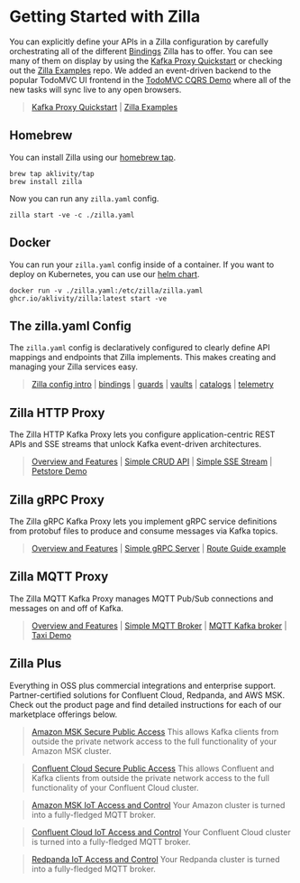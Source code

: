 # Getting Started with Zilla

You can explicitly define your APIs in a Zilla configuration by carefully orchestrating all of the different [Bindings](../concepts/bindings.md#Bindings) Zilla has to offer. You can see many of them on display by using the [Kafka Proxy Quickstart](../tutorials/quickstart/kafka-proxies.md) or checking out the [Zilla Examples](https://github.com/aklivity/zilla-examples) repo. We added an event-driven backend to the popular TodoMVC UI frontend in the [TodoMVC CQRS Demo](https://github.com/aklivity/zilla-demos/tree/main/todo-mvc-cqrs) where all of the new tasks will sync live to any open browsers.

> [Kafka Proxy Quickstart](../tutorials/quickstart/kafka-proxies.md) | [Zilla Examples](https://github.com/aklivity/zilla-examples)

## Homebrew

You can install Zilla using our [homebrew tap](https://github.com/aklivity/homebrew-tap).

```bash:no-line-numbers
brew tap aklivity/tap
brew install zilla
```

Now you can run any `zilla.yaml` config.

```bash:no-line-numbers
zilla start -ve -c ./zilla.yaml
```

## Docker

You can run your `zilla.yaml` config inside of a container. If you want to deploy on Kubernetes, you can use our [helm chart](./deploy-operate.md).

```bash:no-line-numbers
docker run -v ./zilla.yaml:/etc/zilla/zilla.yaml ghcr.io/aklivity/zilla:latest start -ve
```

## The zilla.yaml Config

The `zilla.yaml` config is declaratively configured to clearly define API mappings and endpoints that Zilla implements. This makes creating and managing your Zilla services easy.

> [Zilla config intro](../concepts/bindings.md) | [bindings](../reference/config/overview.md#bindings) | [guards](../reference/config/overview.md#guards) | [vaults](../reference/config/overview.md#vaults) | [catalogs](../reference/config/overview.md#catalogs) | [telemetry](../reference/config/overview.md#telemetry)

## Zilla HTTP Proxy

The Zilla HTTP Kafka Proxy lets you configure application-centric REST APIs and SSE streams that unlock Kafka event-driven architectures.

> [Overview and Features](../concepts/kafka-proxies/http-proxy.md) | [Simple CRUD API](../tutorials/rest/rest-intro.md) | [Simple SSE Stream](../tutorials/sse/sse-intro.md) | [Petstore Demo](https://github.com/aklivity/zilla-demos/tree/main/petstore)

## Zilla gRPC Proxy

The Zilla gRPC Kafka Proxy lets you implement gRPC service definitions from protobuf files to produce and consume messages via Kafka topics.

> [Overview and Features](../concepts/kafka-proxies/http-proxy.md) | [Simple gRPC Server](../tutorials/grpc/grpc-intro.md) | [Route Guide example](../how-tos/grpc/grpc.route-guide.service.md)

## Zilla MQTT Proxy

The Zilla MQTT Kafka Proxy manages MQTT Pub/Sub connections and messages on and off of Kafka.

> [Overview and Features](../concepts/kafka-proxies/http-proxy.md) | [Simple MQTT Broker](../tutorials/mqtt/mqtt-intro.md) | [MQTT Kafka broker](../how-tos/mqtt/mqtt.kafka.broker.md) | [Taxi Demo](https://github.com/aklivity/zilla-demos/tree/main/taxi)

## Zilla Plus <FontIcon icon="aky-zilla-plus"/>

Everything in OSS plus commercial integrations and enterprise support. Partner-certified solutions for Confluent Cloud, Redpanda, and AWS MSK. Check out the [<ZillaPlus/>](https://www.aklivity.io/products/zilla-plus) product page and find detailed instructions for each of our marketplace offerings below.

> [Amazon MSK Secure Public Access](../solutions/how-tos/amazon-msk/secure-public-access/overview.md)
> This allows Kafka clients from outside the private network access to the full functionality of your Amazon MSK cluster.

> [Confluent Cloud Secure Public Access](../solutions/how-tos/confluent-cloud/secure-public-access.md)
> This allows Confluent and Kafka clients from outside the private network access to the full functionality of your Confluent Cloud cluster.

> [Amazon MSK IoT Access and Control](../solutions/how-tos/confluent-cloud/iot-ingest-control.md)
> Your Amazon cluster is turned into a fully-fledged MQTT broker.

> [Confluent Cloud IoT Access and Control](../solutions/how-tos/confluent-cloud/iot-ingest-control.md)
> Your Confluent Cloud cluster is turned into a fully-fledged MQTT broker.

> [Redpanda IoT Access and Control](../solutions/how-tos/confluent-cloud/iot-ingest-control.md)
> Your Redpanda cluster is turned into a fully-fledged MQTT broker.
